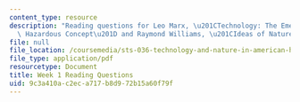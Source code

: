 ```yaml
---
content_type: resource
description: "Reading questions for Leo Marx, \u201CTechnology: The Emergence of a\
  \ Hazardous Concept\u201D and Raymond Williams, \u201CIdeas of Nature.\u201D"
file: null
file_location: /coursemedia/sts-036-technology-and-nature-in-american-history-spring-2008/9c3a410ac2eca717b8d972b15a60f79f_quest1.pdf
file_type: application/pdf
resourcetype: Document
title: Week 1 Reading Questions
uid: 9c3a410a-c2ec-a717-b8d9-72b15a60f79f
---
```

